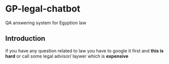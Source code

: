 # GP-legal-chatbot
QA answering system for Egyption law

## Introduction
if you have any question related to law you have to google it first and **this is hard** or call some legal advisor/ laywer which is **expensive**  
